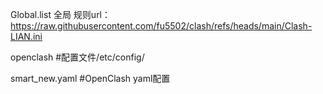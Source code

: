 Global.list  全局
规则url：https://raw.githubusercontent.com/fu5502/clash/refs/heads/main/Clash-LIAN.ini


openclash  #配置文件/etc/config/

smart_new.yaml #OpenClash yaml配置
